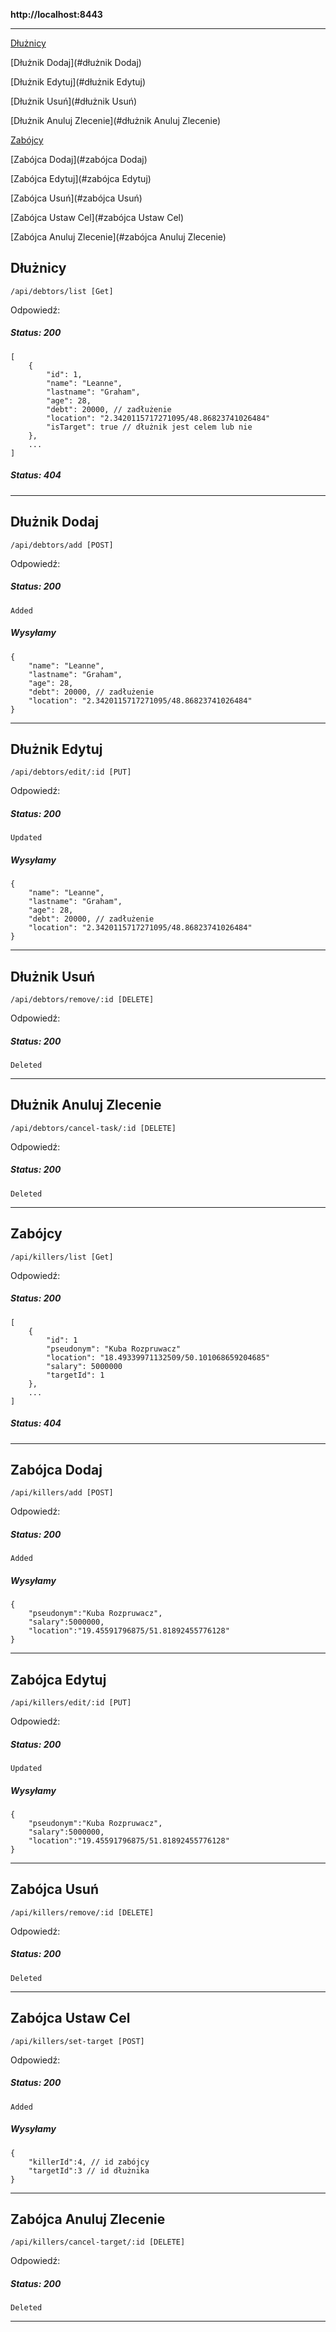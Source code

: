 **http://localhost:8443**
********************************
[Dłużnicy](#dłużnicy)

[Dłużnik Dodaj](#dłużnik Dodaj)

[Dłużnik Edytuj](#dłużnik Edytuj)

[Dłużnik Usuń](#dłużnik Usuń)

[Dłużnik Anuluj Zlecenie](#dłużnik Anuluj Zlecenie)

[Zabójcy](#zabójcy)

[Zabójca Dodaj](#zabójca Dodaj)

[Zabójca Edytuj](#zabójca Edytuj)

[Zabójca Usuń](#zabójca Usuń)

[Zabójca Ustaw Cel](#zabójca Ustaw Cel)

[Zabójca Anuluj Zlecenie](#zabójca Anuluj Zlecenie)


## **Dłużnicy**

`/api/debtors/list [Get]`


Odpowiedź:

##### Status: 200
    [
        {
            "id": 1,
            "name": "Leanne",
            "lastname": "Graham",
            "age": 28,
            "debt": 20000, // zadłużenie
            "location": "2.3420115717271095/48.86823741026484"
            "isTarget": true // dłużnik jest celem lub nie
        },
        ...
    ]
##### Status: 404
*******************************

## **Dłużnik Dodaj**

`/api/debtors/add [POST]`
    
Odpowiedź:

##### Status: 200
    Added

##### Wysyłamy
    {
        "name": "Leanne",
        "lastname": "Graham",
        "age": 28,
        "debt": 20000, // zadłużenie
        "location": "2.3420115717271095/48.86823741026484"
    }
*******************************

## **Dłużnik Edytuj**

`/api/debtors/edit/:id [PUT]`
    
Odpowiedź:

##### Status: 200
    Updated

##### Wysyłamy
    {
        "name": "Leanne",
        "lastname": "Graham",
        "age": 28,
        "debt": 20000, // zadłużenie
        "location": "2.3420115717271095/48.86823741026484"
    }

*******************************

## **Dłużnik Usuń**

`/api/debtors/remove/:id [DELETE]`
    
Odpowiedź:

##### Status: 200
    Deleted

*******************************

## **Dłużnik Anuluj Zlecenie**

`/api/debtors/cancel-task/:id [DELETE]`
    
Odpowiedź:

##### Status: 200
    Deleted

*******************************

## **Zabójcy**

`/api/killers/list [Get]`


Odpowiedź:

##### Status: 200
    [
        {
            "id": 1
            "pseudonym": "Kuba Rozpruwacz"
            "location": "18.49339971132509/50.101068659204685"
            "salary": 5000000
            "targetId": 1
        },
        ...
    ]
##### Status: 404
*******************************
## **Zabójca Dodaj**

`/api/killers/add [POST]`
    
Odpowiedź:

##### Status: 200
    Added

##### Wysyłamy
    {
        "pseudonym":"Kuba Rozpruwacz",
        "salary":5000000,
        "location":"19.45591796875/51.81892455776128"
    }
*******************************
## **Zabójca Edytuj**

`/api/killers/edit/:id [PUT]`
    
Odpowiedź:

##### Status: 200
    Updated

##### Wysyłamy
    {
        "pseudonym":"Kuba Rozpruwacz",
        "salary":5000000,
        "location":"19.45591796875/51.81892455776128"
    }

*******************************
## **Zabójca Usuń**

`/api/killers/remove/:id [DELETE]`
    
Odpowiedź:

##### Status: 200
    Deleted

*******************************
## **Zabójca Ustaw Cel**

`/api/killers/set-target [POST]`
    
Odpowiedź:

##### Status: 200
    Added

##### Wysyłamy
    {
        "killerId":4, // id zabójcy
        "targetId":3 // id dłużnika
    }
*******************************
## **Zabójca Anuluj Zlecenie**

`/api/killers/cancel-target/:id [DELETE]`
    
Odpowiedź:

##### Status: 200
    Deleted

*******************************
